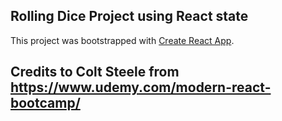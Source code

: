 ## Rolling Dice Project using React state

This project was bootstrapped with [Create React App](https://github.com/facebook/create-react-app).

## Credits to Colt Steele from https://www.udemy.com/modern-react-bootcamp/
